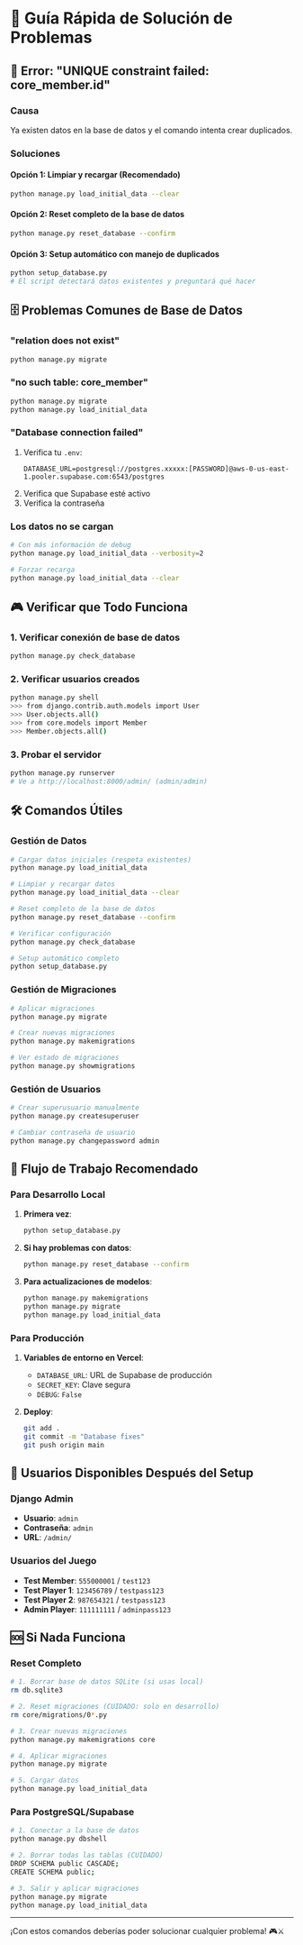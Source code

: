 # 🔧 Guía Rápida de Solución de Problemas

## 🚨 Error: "UNIQUE constraint failed: core_member.id"

### Causa
Ya existen datos en la base de datos y el comando intenta crear duplicados.

### Soluciones

#### Opción 1: Limpiar y recargar (Recomendado)
```bash
python manage.py load_initial_data --clear
```

#### Opción 2: Reset completo de la base de datos
```bash
python manage.py reset_database --confirm
```

#### Opción 3: Setup automático con manejo de duplicados
```bash
python setup_database.py
# El script detectará datos existentes y preguntará qué hacer
```

## 🗄️ Problemas Comunes de Base de Datos

### "relation does not exist"
```bash
python manage.py migrate
```

### "no such table: core_member"
```bash
python manage.py migrate
python manage.py load_initial_data
```

### "Database connection failed"
1. Verifica tu `.env`:
   ```env
   DATABASE_URL=postgresql://postgres.xxxxx:[PASSWORD]@aws-0-us-east-1.pooler.supabase.com:6543/postgres
   ```
2. Verifica que Supabase esté activo
3. Verifica la contraseña

### Los datos no se cargan
```bash
# Con más información de debug
python manage.py load_initial_data --verbosity=2

# Forzar recarga
python manage.py load_initial_data --clear
```

## 🎮 Verificar que Todo Funciona

### 1. Verificar conexión de base de datos
```bash
python manage.py check_database
```

### 2. Verificar usuarios creados
```bash
python manage.py shell
>>> from django.contrib.auth.models import User
>>> User.objects.all()
>>> from core.models import Member
>>> Member.objects.all()
```

### 3. Probar el servidor
```bash
python manage.py runserver
# Ve a http://localhost:8000/admin/ (admin/admin)
```

## 🛠️ Comandos Útiles

### Gestión de Datos
```bash
# Cargar datos iniciales (respeta existentes)
python manage.py load_initial_data

# Limpiar y recargar datos
python manage.py load_initial_data --clear

# Reset completo de la base de datos
python manage.py reset_database --confirm

# Verificar configuración
python manage.py check_database

# Setup automático completo
python setup_database.py
```

### Gestión de Migraciones
```bash
# Aplicar migraciones
python manage.py migrate

# Crear nuevas migraciones
python manage.py makemigrations

# Ver estado de migraciones
python manage.py showmigrations
```

### Gestión de Usuarios
```bash
# Crear superusuario manualmente
python manage.py createsuperuser

# Cambiar contraseña de usuario
python manage.py changepassword admin
```

## 🔄 Flujo de Trabajo Recomendado

### Para Desarrollo Local
1. **Primera vez**:
   ```bash
   python setup_database.py
   ```

2. **Si hay problemas con datos**:
   ```bash
   python manage.py reset_database --confirm
   ```

3. **Para actualizaciones de modelos**:
   ```bash
   python manage.py makemigrations
   python manage.py migrate
   python manage.py load_initial_data
   ```

### Para Producción
1. **Variables de entorno en Vercel**:
   - `DATABASE_URL`: URL de Supabase de producción
   - `SECRET_KEY`: Clave segura
   - `DEBUG`: `False`

2. **Deploy**:
   ```bash
   git add .
   git commit -m "Database fixes"
   git push origin main
   ```

## 👤 Usuarios Disponibles Después del Setup

### Django Admin
- **Usuario**: `admin`
- **Contraseña**: `admin`
- **URL**: `/admin/`

### Usuarios del Juego
- **Test Member**: `555000001` / `test123`
- **Test Player 1**: `123456789` / `testpass123`
- **Test Player 2**: `987654321` / `testpass123`
- **Admin Player**: `111111111` / `adminpass123`

## 🆘 Si Nada Funciona

### Reset Completo
```bash
# 1. Borrar base de datos SQLite (si usas local)
rm db.sqlite3

# 2. Reset migraciones (CUIDADO: solo en desarrollo)
rm core/migrations/0*.py

# 3. Crear nuevas migraciones
python manage.py makemigrations core

# 4. Aplicar migraciones
python manage.py migrate

# 5. Cargar datos
python manage.py load_initial_data
```

### Para PostgreSQL/Supabase
```bash
# 1. Conectar a la base de datos
python manage.py dbshell

# 2. Borrar todas las tablas (CUIDADO)
DROP SCHEMA public CASCADE;
CREATE SCHEMA public;

# 3. Salir y aplicar migraciones
python manage.py migrate
python manage.py load_initial_data
```

---

¡Con estos comandos deberías poder solucionar cualquier problema! 🎮⚔️
